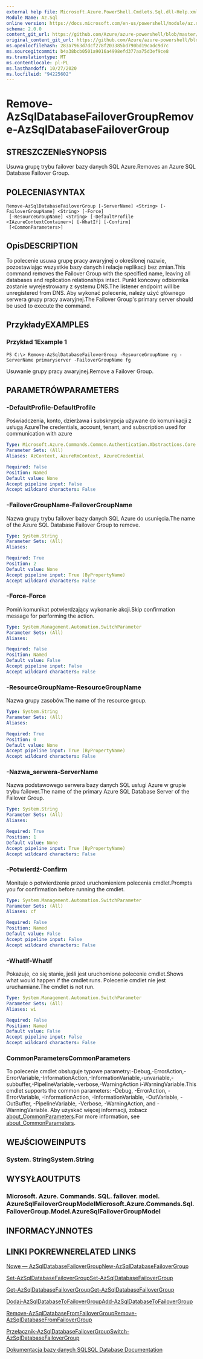 ```yaml
---
external help file: Microsoft.Azure.PowerShell.Cmdlets.Sql.dll-Help.xml
Module Name: Az.Sql
online version: https://docs.microsoft.com/en-us/powershell/module/az.sql/remove-azsqldatabasefailovergroup
schema: 2.0.0
content_git_url: https://github.com/Azure/azure-powershell/blob/master/src/Sql/Sql/help/Remove-AzSqlDatabaseFailoverGroup.md
original_content_git_url: https://github.com/Azure/azure-powershell/blob/master/src/Sql/Sql/help/Remove-AzSqlDatabaseFailoverGroup.md
ms.openlocfilehash: 283a7963d7dcf278f203385bd790bd19cadc9d7c
ms.sourcegitcommit: b4a38bcb0501a9016a4998efd377aa75d3ef9ce8
ms.translationtype: MT
ms.contentlocale: pl-PL
ms.lasthandoff: 10/27/2020
ms.locfileid: "94225602"
---
```

# <span data-ttu-id="ee83f-101">Remove-AzSqlDatabaseFailoverGroup</span><span class="sxs-lookup"><span data-stu-id="ee83f-101">Remove-AzSqlDatabaseFailoverGroup</span></span>

## <span data-ttu-id="ee83f-102">STRESZCZENIe</span><span class="sxs-lookup"><span data-stu-id="ee83f-102">SYNOPSIS</span></span>
<span data-ttu-id="ee83f-103">Usuwa grupę trybu failover bazy danych SQL Azure.</span><span class="sxs-lookup"><span data-stu-id="ee83f-103">Removes an Azure SQL Database Failover Group.</span></span>

## <span data-ttu-id="ee83f-104">POLECENIA</span><span class="sxs-lookup"><span data-stu-id="ee83f-104">SYNTAX</span></span>

```
Remove-AzSqlDatabaseFailoverGroup [-ServerName] <String> [-FailoverGroupName] <String> [-Force]
 [-ResourceGroupName] <String> [-DefaultProfile <IAzureContextContainer>] [-WhatIf] [-Confirm]
 [<CommonParameters>]
```

## <span data-ttu-id="ee83f-105">Opis</span><span class="sxs-lookup"><span data-stu-id="ee83f-105">DESCRIPTION</span></span>
<span data-ttu-id="ee83f-106">To polecenie usuwa grupę pracy awaryjnej o określonej nazwie, pozostawiając wszystkie bazy danych i relacje replikacji bez zmian.</span><span class="sxs-lookup"><span data-stu-id="ee83f-106">This command removes the Failover Group with the specified name, leaving all databases and replication relationships intact.</span></span> <span data-ttu-id="ee83f-107">Punkt końcowy odbiornika zostanie wyrejestrowany z systemu DNS.</span><span class="sxs-lookup"><span data-stu-id="ee83f-107">The listener endpoint will be unregistered from DNS.</span></span>
<span data-ttu-id="ee83f-108">Aby wykonać polecenie, należy użyć głównego serwera grupy pracy awaryjnej.</span><span class="sxs-lookup"><span data-stu-id="ee83f-108">The Failover Group's primary server should be used to execute the command.</span></span>

## <span data-ttu-id="ee83f-109">Przykłady</span><span class="sxs-lookup"><span data-stu-id="ee83f-109">EXAMPLES</span></span>

### <span data-ttu-id="ee83f-110">Przykład 1</span><span class="sxs-lookup"><span data-stu-id="ee83f-110">Example 1</span></span>
```
PS C:\> Remove-AzSqlDatabaseFailoverGroup -ResourceGroupName rg -ServerName primaryserver -FailoverGroupName fg
```

<span data-ttu-id="ee83f-111">Usuwanie grupy pracy awaryjnej.</span><span class="sxs-lookup"><span data-stu-id="ee83f-111">Remove a Failover Group.</span></span>

## <span data-ttu-id="ee83f-112">PARAMETRÓW</span><span class="sxs-lookup"><span data-stu-id="ee83f-112">PARAMETERS</span></span>

### <span data-ttu-id="ee83f-113">-DefaultProfile</span><span class="sxs-lookup"><span data-stu-id="ee83f-113">-DefaultProfile</span></span>
<span data-ttu-id="ee83f-114">Poświadczenia, konto, dzierżawa i subskrypcja używane do komunikacji z usługą Azure</span><span class="sxs-lookup"><span data-stu-id="ee83f-114">The credentials, account, tenant, and subscription used for communication with azure</span></span>

```yaml
Type: Microsoft.Azure.Commands.Common.Authentication.Abstractions.Core.IAzureContextContainer
Parameter Sets: (All)
Aliases: AzContext, AzureRmContext, AzureCredential

Required: False
Position: Named
Default value: None
Accept pipeline input: False
Accept wildcard characters: False
```

### <span data-ttu-id="ee83f-115">-FailoverGroupName</span><span class="sxs-lookup"><span data-stu-id="ee83f-115">-FailoverGroupName</span></span>
<span data-ttu-id="ee83f-116">Nazwa grupy trybu failover bazy danych SQL Azure do usunięcia.</span><span class="sxs-lookup"><span data-stu-id="ee83f-116">The name of the Azure SQL Database Failover Group to remove.</span></span>

```yaml
Type: System.String
Parameter Sets: (All)
Aliases:

Required: True
Position: 2
Default value: None
Accept pipeline input: True (ByPropertyName)
Accept wildcard characters: False
```

### <span data-ttu-id="ee83f-117">-Force</span><span class="sxs-lookup"><span data-stu-id="ee83f-117">-Force</span></span>
<span data-ttu-id="ee83f-118">Pomiń komunikat potwierdzający wykonanie akcji.</span><span class="sxs-lookup"><span data-stu-id="ee83f-118">Skip confirmation message for performing the action.</span></span>

```yaml
Type: System.Management.Automation.SwitchParameter
Parameter Sets: (All)
Aliases:

Required: False
Position: Named
Default value: False
Accept pipeline input: False
Accept wildcard characters: False
```

### <span data-ttu-id="ee83f-119">-ResourceGroupName</span><span class="sxs-lookup"><span data-stu-id="ee83f-119">-ResourceGroupName</span></span>
<span data-ttu-id="ee83f-120">Nazwa grupy zasobów.</span><span class="sxs-lookup"><span data-stu-id="ee83f-120">The name of the resource group.</span></span>

```yaml
Type: System.String
Parameter Sets: (All)
Aliases:

Required: True
Position: 0
Default value: None
Accept pipeline input: True (ByPropertyName)
Accept wildcard characters: False
```

### <span data-ttu-id="ee83f-121">-Nazwa_serwera</span><span class="sxs-lookup"><span data-stu-id="ee83f-121">-ServerName</span></span>
<span data-ttu-id="ee83f-122">Nazwa podstawowego serwera bazy danych SQL usługi Azure w grupie trybu failover.</span><span class="sxs-lookup"><span data-stu-id="ee83f-122">The name of the primary Azure SQL Database Server of the Failover Group.</span></span>

```yaml
Type: System.String
Parameter Sets: (All)
Aliases:

Required: True
Position: 1
Default value: None
Accept pipeline input: True (ByPropertyName)
Accept wildcard characters: False
```

### <span data-ttu-id="ee83f-123">-Potwierdź</span><span class="sxs-lookup"><span data-stu-id="ee83f-123">-Confirm</span></span>
<span data-ttu-id="ee83f-124">Monituje o potwierdzenie przed uruchomieniem polecenia cmdlet.</span><span class="sxs-lookup"><span data-stu-id="ee83f-124">Prompts you for confirmation before running the cmdlet.</span></span>

```yaml
Type: System.Management.Automation.SwitchParameter
Parameter Sets: (All)
Aliases: cf

Required: False
Position: Named
Default value: False
Accept pipeline input: False
Accept wildcard characters: False
```

### <span data-ttu-id="ee83f-125">-WhatIf</span><span class="sxs-lookup"><span data-stu-id="ee83f-125">-WhatIf</span></span>
<span data-ttu-id="ee83f-126">Pokazuje, co się stanie, jeśli jest uruchomione polecenie cmdlet.</span><span class="sxs-lookup"><span data-stu-id="ee83f-126">Shows what would happen if the cmdlet runs.</span></span>
<span data-ttu-id="ee83f-127">Polecenie cmdlet nie jest uruchamiane.</span><span class="sxs-lookup"><span data-stu-id="ee83f-127">The cmdlet is not run.</span></span>

```yaml
Type: System.Management.Automation.SwitchParameter
Parameter Sets: (All)
Aliases: wi

Required: False
Position: Named
Default value: False
Accept pipeline input: False
Accept wildcard characters: False
```

### <span data-ttu-id="ee83f-128">CommonParameters</span><span class="sxs-lookup"><span data-stu-id="ee83f-128">CommonParameters</span></span>
<span data-ttu-id="ee83f-129">To polecenie cmdlet obsługuje typowe parametry:-Debug,-ErrorAction,-ErrorVariable,-InformationAction,-InformationVariable,-unvariable,-subbuffer,-PipelineVariable,-verbose,-WarningAction i-WarningVariable.</span><span class="sxs-lookup"><span data-stu-id="ee83f-129">This cmdlet supports the common parameters: -Debug, -ErrorAction, -ErrorVariable, -InformationAction, -InformationVariable, -OutVariable, -OutBuffer, -PipelineVariable, -Verbose, -WarningAction, and -WarningVariable.</span></span> <span data-ttu-id="ee83f-130">Aby uzyskać więcej informacji, zobacz [about_CommonParameters](http://go.microsoft.com/fwlink/?LinkID=113216).</span><span class="sxs-lookup"><span data-stu-id="ee83f-130">For more information, see [about_CommonParameters](http://go.microsoft.com/fwlink/?LinkID=113216).</span></span>

## <span data-ttu-id="ee83f-131">WEJŚCIOWE</span><span class="sxs-lookup"><span data-stu-id="ee83f-131">INPUTS</span></span>

### <span data-ttu-id="ee83f-132">System. String</span><span class="sxs-lookup"><span data-stu-id="ee83f-132">System.String</span></span>

## <span data-ttu-id="ee83f-133">WYSYŁA</span><span class="sxs-lookup"><span data-stu-id="ee83f-133">OUTPUTS</span></span>

### <span data-ttu-id="ee83f-134">Microsoft. Azure. Commands. SQL. failover. model. AzureSqlFailoverGroupModel</span><span class="sxs-lookup"><span data-stu-id="ee83f-134">Microsoft.Azure.Commands.Sql.FailoverGroup.Model.AzureSqlFailoverGroupModel</span></span>

## <span data-ttu-id="ee83f-135">INFORMACYJN</span><span class="sxs-lookup"><span data-stu-id="ee83f-135">NOTES</span></span>

## <span data-ttu-id="ee83f-136">LINKI POKREWNE</span><span class="sxs-lookup"><span data-stu-id="ee83f-136">RELATED LINKS</span></span>

[<span data-ttu-id="ee83f-137">Nowe — AzSqlDatabaseFailoverGroup</span><span class="sxs-lookup"><span data-stu-id="ee83f-137">New-AzSqlDatabaseFailoverGroup</span></span>](./New-AzSqlDatabaseFailoverGroup.md)

[<span data-ttu-id="ee83f-138">Set-AzSqlDatabaseFailoverGroup</span><span class="sxs-lookup"><span data-stu-id="ee83f-138">Set-AzSqlDatabaseFailoverGroup</span></span>](./Set-AzSqlDatabaseFailoverGroup.md)

[<span data-ttu-id="ee83f-139">Get-AzSqlDatabaseFailoverGroup</span><span class="sxs-lookup"><span data-stu-id="ee83f-139">Get-AzSqlDatabaseFailoverGroup</span></span>](./Get-AzSqlDatabaseFailoverGroup.md)

[<span data-ttu-id="ee83f-140">Dodaj-AzSqlDatabaseToFailoverGroup</span><span class="sxs-lookup"><span data-stu-id="ee83f-140">Add-AzSqlDatabaseToFailoverGroup</span></span>](./Add-AzSqlDatabaseToFailoverGroup.md)

[<span data-ttu-id="ee83f-141">Remove-AzSqlDatabaseFromFailoverGroup</span><span class="sxs-lookup"><span data-stu-id="ee83f-141">Remove-AzSqlDatabaseFromFailoverGroup</span></span>](./Remove-AzSqlDatabaseFromFailoverGroup.md)

[<span data-ttu-id="ee83f-142">Przełącznik-AzSqlDatabaseFailoverGroup</span><span class="sxs-lookup"><span data-stu-id="ee83f-142">Switch-AzSqlDatabaseFailoverGroup</span></span>](./Switch-AzSqlDatabaseFailoverGroup.md)

[<span data-ttu-id="ee83f-143">Dokumentacja bazy danych SQL</span><span class="sxs-lookup"><span data-stu-id="ee83f-143">SQL Database Documentation</span></span>](https://docs.microsoft.com/azure/sql-database/)

